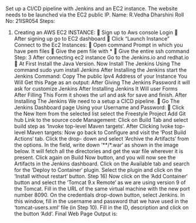 Set up a CI/CD pipeline with Jenkins and an EC2 instance. The website needs to
be launched via the EC2 public IP. Name: R.Vedha Dharshini
Roll No: 21ISR054
Steps:
1. Creating an AWS EC2 INSTANCE:
 Sign up to Aws console Login
 After signing up go to EC2 dashboard
 Click “Launch Instance”
Connect to the Ec2 Instances:
 Open command Prompt in which you have pem files
 Give the pem file with *
 Give the entire ssh command
Step: 3 After connecting ec2 instance Go to the Jenkins.io and redhat.io
 At First Install the Java Version.
Now Install The Jenkins Using The command sudo yum install Jenkins
After Installing the Jenkins start the Jenkins Command:
Copy The public Ipv4 Address of your Instance You Will Get this Page as an
output:
After Giving The Jenkins Password it will ask for customize Jenkins
After Installing Jenkins It Will user Forms
After Filling This Form it shows the url and ask for save and finish.
After Installing The Jenkins We need to a setup a CICD pipeline.  Go The Jenkins Dashboard page Using your Username and Password:
 Click the New Item from the selected list select the Freestyle Project
Add Git hub Link to the source code Management:
Click on Build Tab and select build step as ‘Invoke top-level Maven targets‘.
After Clicking Ivoke top-level Maven targets:
Now go back to Configure and visit the ‘Post Build Actions‘ tab. Click the drop- down and select ‘Archive the Artifacts‘ from the options. In the field, write down
‘**/*.war‘ as shown in the image below. It will fetch all the directories and get the
war file wherever it is present. Click again on Build Now button, and you will now
see the Artifacts in the Jenkins dashboard.
Click on the Available tab and search for the ‘Deploy to Container‘ plugin. Select
the plugin and click on the ‘Install without restart‘ button.
Step 16) Now click on the ‘Add Container‘ button and select the ‘Tomcat 9.x
Remote‘ as we are using version 9 of the Tomcat. Fill in the URL of the same
virtual machine with the new port number 8090. On the credentials drop-down
button, select Jenkins.
In this window, fill in the username and password that we have used in the
‘tomcat-users.xml‘ file (in Step 10). Fill in the ID, description and click on the
button ‘Add‘.
Final Web Page Output is:
